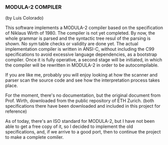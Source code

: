 ### MODULA-2 COMPILER

(by Luis Colorado)

This software implements a MODULA-2 compiler based on the specification
of Niklaus Wirth of 1980.  The compiler is not yet completed.  By now,
the whole grammar is parsed and the syntactic tree resul of the parsing
is shown.  No sym table checks or validity are done yet.
The actual implementation compiler is written in ANSI-C, without including
the C99 specifications to avoid excessive language dependencies, as a
bootstrap compiler.  Once it is fully operative, a second stage will be
initiated, in which the compiler will be rewritten in MODULA-2 in order
to be autocompilable.

If you are like me, probably you will enjoy looking at how the scanner
and parser scan the source code and see how the interpretation process
takes place.

For the moment, there's no documentation, but the original document from
Prof. Wirth, downloaded from the public repository of ETH Zurich. (both
specifications there have been downloaded and included in this project
for reference)

As of today, there's an ISO standard for MODULA-2, but I have not been
able to get a free copy of it, so I decided to implement the old
specifications, and, if we arrive to a good port, then to continue the
project to make a complete comiler.
